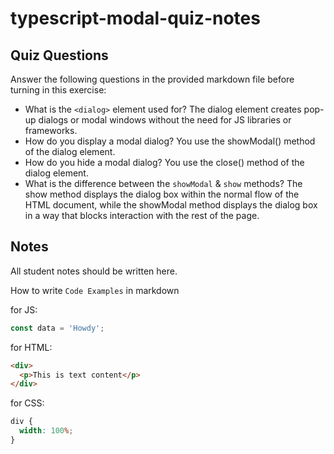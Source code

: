 # typescript-modal-quiz-notes

## Quiz Questions

Answer the following questions in the provided markdown file before turning in this exercise:

- What is the `<dialog>` element used for?
  The dialog element creates pop-up dialogs or modal windows without the need for JS libraries or frameworks.
- How do you display a modal dialog?
  You use the showModal() method of the dialog element.
- How do you hide a modal dialog?
  You use the close() method of the dialog element.
- What is the difference between the `showModal` & `show` methods?
  The show method displays the dialog box within the normal flow of the HTML document, while the showModal method displays the dialog box in a way that blocks interaction with the rest of the page.

## Notes

All student notes should be written here.

How to write `Code Examples` in markdown

for JS:

```javascript
const data = 'Howdy';
```

for HTML:

```html
<div>
  <p>This is text content</p>
</div>
```

for CSS:

```css
div {
  width: 100%;
}
```
